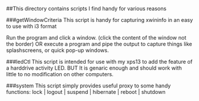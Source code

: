 ##This directory contains scripts I find handy for various reasons


###getWindowCriteria
This script is handy for capturing xwininfo in an easy to use with i3 format

Run the program and click a window. (click the content of the window not the border)
OR
execute a program and pipe the output to capture things like splashscreens, or quick pop-up windows.

###ledCtl
This script is intended for use with my xps13 to add the feature of a harddrive activity LED.
BUT
It is genaric enough and should work with little to no modification on other computers.

###system
This script simply provides useful proxy to some handy functions:
lock | logout | suspend | hibernate | reboot | shutdown